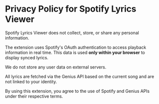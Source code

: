 # Privacy Policy for Spotify Lyrics Viewer

Spotify Lyrics Viewer does not collect, store, or share any personal information.

The extension uses Spotify's OAuth authentication to access playback information in real time. This data is used **only within your browser** to display synced lyrics.

We do not store any user data on external servers.

All lyrics are fetched via the Genius API based on the current song and are not linked to your identity.

By using this extension, you agree to the use of Spotify and Genius APIs under their respective terms.


